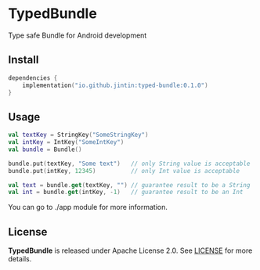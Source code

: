 # TypedBundle
Type safe Bundle for Android development

## Install

```kotlin
dependencies {
    implementation("io.github.jintin:typed-bundle:0.1.0")
}
```

## Usage

```kotlin
val textKey = StringKey("SomeStringKey")
val intKey = IntKey("SomeIntKey")
val bundle = Bundle()

bundle.put(textKey, "Some text")   // only String value is acceptable
bundle.put(intKey, 12345)          // only Int value is acceptable

val text = bundle.get(textKey, "") // guarantee result to be a String  
val int = bundle.get(intKey, -1)   // guarantee result to be an Int
```

You can go to ./app module for more information.

## License

**TypedBundle** is released under Apache License 2.0.
See [LICENSE](https://github.com/Jintin/TypedBundle/blob/master/LICENSE) for more details.

